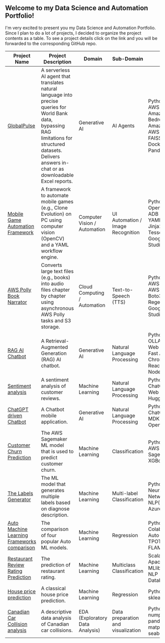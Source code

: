 ## Welcome to my Data Science and Automation Portfolio!

I'm very excited to present you my Data Science and Automation Portfolio. Since I plan to do a lot of projects, I decided to organize the project contents as a table.
To see a project details click on the link and you will be forwarded to the corresponding GitHub repo.

|Project Name|Project Description|Domain|Sub-Domain|Tools|
|---|---|---|---|---|
| [GlobalPulse](https://github.com/boris-korotkov/WorldBank-Chat-Agent) |  A serverless AI agent that translates natural language into precise queries for World Bank data, bypassing RAG limitations for structured datasets. Delivers answers in-chat or as downloadable Excel reports.| Generative AI | AI Agents | Python<br>AWS Lambda<br> Amazon Bedrock<br> Amazon Lex<br> AWS Amplify<br> FAISS<br> Docker<br> Pandas|
|[Mobile Game Automation Framework](https://github.com/boris-korotkov/CE_AUTOMATION)|A framework to automate mobile games (e.g., Clone Evolution) on PC using computer vision (OpenCV) and a YAML workflow engine.|Computer Vision / Automation|UI Automation / Image Recognition|Python<br>OpenCV<br>ADB<br>YAML<br>Jinja2<br>Tesseract<br>Google AI Studio|
|[AWS Polly Book Narrator](https://github.com/boris-korotkov/txt2mp3convertor)|Converts large text files (e.g., books) into audio files chapter by chapter using asynchronous AWS Polly tasks and S3 storage.|Cloud Computing / Automation|Text-to-Speech (TTS)|Python<br>AWS Polly<br>AWS S3<br>Boto3<br>Regex<br>Google AI Studio|
|[RAG AI Chatbot](https://github.com/boris-korotkov/ollama-test)|A Retrieval-Augmented Generation (RAG) AI chatbot.|Generative AI|Natural Language Processing|Python<br>OLLAMA<br>Web Scraping<br>Fast API<br>Chroma DB<br>React<br>Node.js|
|[Sentiment analysis](https://github.com/boris-korotkov/sentiment-analysis)|A sentiment analysis of customer reviews.|Machine Learning|Natural Language Processing|Python<br>ChatGPT<br>Web Scraping<br>Hugging Face|
|[ChatGPT driven Chatbot](https://github.com/boris-korotkov/Chatbot)|A Chatbot mobile application.|Generative AI|Natural Language Processing|Python<br>ChatGPT<br>MDKivy<br>OpenAI|
|[Customer Churn Prediction](https://github.com/boris-korotkov/Customer-Churn-Prediction)|The AWS Sagemaker ML model that is used to predict customer churn.|Machine Learning|Classification|Python<br>AWS Sagemaker<br>XGBoost|
|[The Labels Generator](https://github.com/boris-korotkov/The-Labels-Generator)|The ML model that generates multiple labels based on diagnose description.|Machine Learning|Multi-label Classification|Python<br>Neural Network(Keras)<br>NLP(NLTK)<br>Azure ML|
|[Auto Machine Learning Frameworks comparison](https://github.com/boris-korotkov/Auto-Machine-Learning-Frameworks-comparison)|The comparison of four popular Auto ML models.|Machine Learning|Regression|Python<br>Colab<br>Auto-sklearn<br>TPOT<br>FLAML|
|[Restaurant Review Rating Prediction](https://github.com/boris-korotkov/Restaurant-Review-Rating-Prediction)|The prediction of restaurant rating.|Machine Learning|Multiclass Classification|Scala<br>Apache Spark MLlib<br>NLP<br>Databricks|
|[House price prediction](https://github.com/boris-korotkov/House-price-prediction)|A classical house price prediction.|Machine Learning|Regression|Python<br>sklearn|
|[Canadian Car Collision analysis](https://github.com/boris-korotkov/Canadian-Car-Collision)|A descriptive data analysis of Canadian car collisions.|EDA (Exploratory Data Analysis)|Data preparation and visualization|Python<br>numpy<br>pandas<br>matplotlib<br>seaborn|

